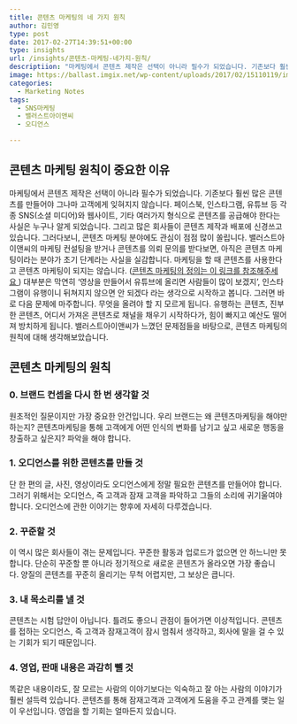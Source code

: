 ```yaml
---
title: 콘텐츠 마케팅의 네 가지 원칙
author: 김민영
type: post
date: 2017-02-27T14:39:51+00:00
type: insights
url: /insights/콘텐츠-마케팅-네가지-원칙/
descriptiion: "마케팅에서 콘텐츠 제작은 선택이 아니라 필수가 되었습니다. 기존보다 훨씬 많은 콘텐츠를 만들어야 그나마 고객에게 잊혀지지 않습니다. 페이스북, 인스타그램, 유튜브 등 각종 SNS(소셜 미디어)와 웹사이트, 기타 여러가지 형식으로 콘텐츠를 공급해야 한다는 사실은 누구나 알게 되었습니다. 그리고 많은 회사들이 콘텐츠 제작과 배포에 신경쓰고 있습니다. 그러다보니, 콘텐츠 마케팅 분야에도 관심이 점점 많이 쏠립니다. 이 글에서는 콘텐츠 마케팅의 원칙에 대해 이야기합니다."
image: https://ballast.imgix.net/wp-content/uploads/2017/02/15110119/img-3.png?auto=compress,format
categories:
  - Marketing Notes
tags:
  - SNS마케팅
  - 밸러스트아이앤씨
  - 오디언스

---
```

## 콘텐츠 마케팅 원칙이 중요한 이유
마케팅에서 콘텐츠 제작은 선택이 아니라 필수가 되었습니다. 기존보다 훨씬 많은 콘텐츠를 만들어야 그나마 고객에게 잊혀지지 않습니다. 페이스북, 인스타그램, 유튜브 등 각종 SNS(소셜 미디어)와 웹사이트, 기타 여러가지 형식으로 콘텐츠를 공급해야 한다는 사실은 누구나 알게 되었습니다. 그리고 많은 회사들이 콘텐츠 제작과 배포에 신경쓰고 있습니다. 그러다보니, 콘텐츠 마케팅 분야에도 관심이 점점 많이 쏠립니다.
밸러스트아이앤씨의 마케팅 컨설팅을 받거나 콘텐츠를 의뢰 문의를 받다보면, 아직은 콘텐츠 마케팅이라는 분야가 초기 단계라는 사실을 실감합니다. 마케팅을 할 때 콘텐츠를 사용한다고 콘텐츠 마케팅이 되지는 않습니다. ([콘텐츠 마케팅의 정의는 이 링크를 참조해주세요 ][1])
대부분은 막연히 &#8216;영상을 만들어서 유튜브에 올리면 사람들이 많이 보겠지&#8217;, 인스타그램이 유행이니 뒤쳐지지 않으면 안 되겠다 라는 생각으로 시작하고 봅니다.
그러면 바로 다음 문제에 마주합니다. 무엇을 올려야 할 지 모르게 됩니다. 유행하는 콘텐츠, 진부한 콘텐츠, 어디서 가져온 콘텐츠로 채널을 채우기 시작하다가, 힘이 빠지고 예산도 떨어져 방치하게 됩니다.
밸러스트아이앤씨가 느꼈던 문제점들을 바탕으로, 콘텐츠 마케팅의 원칙에 대해 생각해보았습니다.

## 콘텐츠 마케팅의 원칙

### 0. 브랜드 컨셉을 다시 한 번 생각할 것
원초적인 질문이지만 가장 중요한 안건입니다. 우리 브랜드는 왜 콘텐츠마케팅을 해야만 하는지? 콘텐츠마케팅을 통해 고객에게 어떤 인식의 변화를 남기고 싶고 새로운 행동을 창출하고 싶은지? 파악을 해야 합니다.

### 1. 오디언스를 위한 콘텐츠를 만들 것
단 한 편의 글, 사진, 영상이라도 오디언스에게 정말 필요한 콘텐츠를 만들어야 합니다. 그러기 위해서는 오디언스, 즉 고객과 잠재 고객을 파악하고 그들의 소리에 귀기울여야 합니다. 오디언스에 관한 이야기는 향후에 자세히 다루겠습니다.

### 2. 꾸준할 것
이 역시 많은 회사들이 겪는 문제입니다. 꾸준한 활동과 업로드가 없으면 안 하느니만 못 합니다. 단순히 꾸준할 뿐 아니라 정기적으로 새로운 콘텐츠가 올라오면 가장 좋습니다. 양질의 콘텐츠를 꾸준히 올리기는 무척 어렵지만, 그 보상은 큽니다.

### 3. 내 목소리를 낼 것
콘텐츠는 시험 답안이 아닙니다. 틀려도 좋으니 관점이 들어가면 이상적입니다. 콘텐츠를 접하는 오디언스, 즉 고객과 잠재고객이 잠시 멈춰서 생각하고, 회사에 말을 걸 수 있는 기회가 되기 때문입니다.

### 4. 영업, 판매 내용은 과감히 뺄 것
똑같은 내용이라도, 잘 모르는 사람의 이야기보다는 익숙하고 잘 아는 사람의 이야기가 훨씬 설득력 있습니다. 콘텐츠를 통해 잠재고객과 고객에게 도움을 주고 관계를 맺는 일이 우선입니다. 영업을 할 기회는 얼마든지 있습니다.


 [1]: /insights/%ec%bd%98%ed%85%90%ec%b8%a0-%eb%a7%88%ec%bc%80%ed%8c%85-%ec%a0%95%ec%9d%98-7%ea%b0%80%ec%a7%80-%ec%a7%88%eb%ac%b8-%ec%bd%98%ed%85%90%ec%b8%a0-%eb%a7%88%ec%bc%80%ed%8c%85/